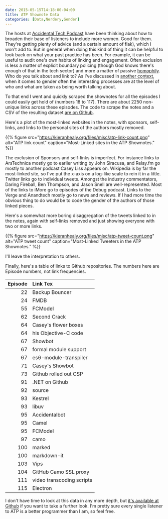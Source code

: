 ```yaml
---
date: 2015-05-15T14:18:00-04:00
title: ATP Shownote Data
categories: [Data,Nerdery,Gender]
---
```


The hosts at [Accidental Tech Podcast](http://atp.fm) have been thinking about how to broaden their base of listeners to include more women. Good for them. They're getting plenty of advice (and a certain amount of flak), which I won't add to. But in general when doing this kind of thing it can be helpful to look back on what your past practice has been. For example, it can be useful to audit one's own habits of linking and engagement. Often exclusion is less a matter of explicit boundary policing (though God knows there's enough of that in the tech sector) and more a matter of passive [homophily](http://en.wikipedia.org/wiki/Homophily). Who do you talk about and link to? As I've discussed in [another context](http://kieranhealy.org/blog/archives/2015/02/25/gender-and-citation-in-four-general-interest-philosophy-journals-1993-2013/), when it comes to gender often the interesting processes are at the level of who and what are taken as being worth talking about.

To that end I went and quickly scraped the shownotes for all the episodes I could easily get hold of (numbers 18 to 117). There are about 2250 non-unique links across these episodes. The code to scrape the notes and a CSV of the resulting dataset [are on Github](https://github.com/kjhealy/atpfm).

Here's a plot of the most-linked websites in the notes, with sponsors, self-links, and links to the personal sites of the authors mostly removed. 

{{% figure src="https://kieranhealy.org/files/misc/atp-link-count.png" alt="ATP link count" caption="Most-Linked sites in the ATP Shownotes." %}}

The exclusion of Sponsors and self-links is imperfect. For instance links to ArsTechnica mostly go to earlier writing by John Siracusa, and Relay.fm go mostly to another podcast Casey Liss appears on. Wikipedia is by far the most-linked site, so I've put the x-axis on a log-like scale to rein it in a little. Twitter links go to individual tweets. Amongst the industry commentators, Daring Fireball, Ben Thompson, and Jason Snell are well-represented. Most of the links to iMore go to episodes of the Debug podcast. Links to the Verge and Anandtech mostly go to news and reviews. If I had more time the obvious thing to do would be to code the gender of the authors of those linked pieces.

Here's a somewhat more boring disaggregation of the tweets linked to in the notes, again with self-links removed and just showing everyone with two or more links. 

{{% figure src="https://kieranhealy.org/files/misc/atp-tweet-count.png" alt="ATP tweet count" caption="Most-Linked Tweeters in the ATP Shownotes." %}}

I'll leave the interpretation to others.

Finally, here's a table of links to Github repositories. The numbers here are Episode numbers, not link frequencies.

|Episode|Link Tex                  |
|------:|:-------------------------|
|     22|Backup Bouncer            |
|     24|FMDB                      |
|     55|FCModel                   |
|     62|Second Crack              |
|     64|Casey's flower boxes      |
|     64|his Objective-C code      |
|     67|Showbot                   |
|     67|formal module support     |
|     67|es6-module-transpiler     |
|     71|Casey's Showbot           |
|     73|Github rolled out CSP     |
|     91|.NET on Github            |
|     92|source                    |
|     93|Kestrel                   |
|     93|libuv                     |
|     95|Accidentalbot             |
|     95|Camel                     |
|     95|FCModel                   |
|     97|camo                      |
|    100|marked                    |
|    100|markdown-it               |
|    103|Vips                      |
|    104|GitHub Camo SSL proxy     |
|    111|video transcoding scripts |
|    115|Electron                  |


I don't have time to look at this data in any more depth, but [it's available at Github](https://github.com/kjhealy/atpfm) if you want to take a further look. I'm pretty sure every single listener to ATP is a better programmer than I am, so feel free.
